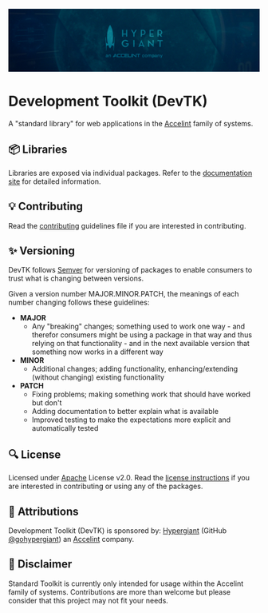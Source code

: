 ![Hypergiant an Accelint company](assets/banner.jpg)

# Development Toolkit (DevTK)

A "standard library" for web applications in the [Accelint] family of systems.

## 📦 Libraries

Libraries are exposed via individual packages. Refer to the [documentation site][docs] for detailed information.

## 💡 Contributing

Read the [contributing](CONTRIBUTING.md) guidelines file if you are interested in contributing.

## ✨ Versioning

DevTK follows [Semver](https://semver.org/) for versioning of packages to enable consumers to trust what is changing between versions.

Given a version number MAJOR.MINOR.PATCH, the meanings of each number changing follows these guidelines:

- __MAJOR__
  - Any "breaking" changes; something used to work one way - and therefor consumers might be using a package in that way and thus relying on that functionality - and in the next available version that something now works in a different way
- __MINOR__
  - Additional changes; adding functionality, enhancing/extending (without changing) existing functionality
- __PATCH__
  - Fixing problems; making something work that should have worked but don't
  - Adding documentation to better explain what is available
  - Improved testing to make the expectations more explicit and automatically tested

## 🔍 License

Licensed under [Apache] License v2.0. Read the [license instructions](LICENSE) if you are interested in contributing or using any of the packages.

## 🚀 Attributions

Development Toolkit (DevTK) is sponsored by: [Hypergiant] (GitHub [@gohypergiant][go]) an [Accelint] company.

## 🔔 Disclaimer

Standard Toolkit is currently only intended for usage within the Accelint family of systems. Contributions are more than welcome but please consider that this project may not fit your needs.

[Accelint]: https://accelint.com
[Apache]: https://www.apache.org/licenses/LICENSE-2.0
[docs]: https://standard-toolkit.accelint.dev/ 
[go]: https://github.com/gohypergiant
[Hypergiant]: https://hypergiant.com

